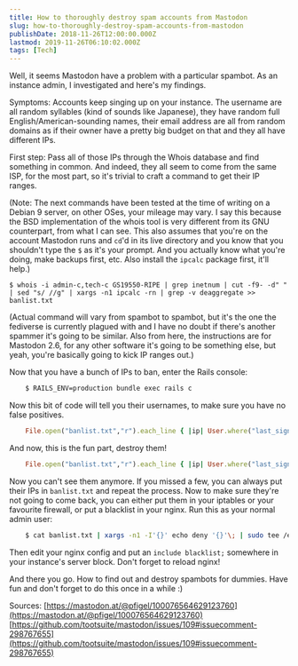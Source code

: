 ```yaml
---
title: How to thoroughly destroy spam accounts from Mastodon
slug: how-to-thoroughly-destroy-spam-accounts-from-mastodon
publishDate: 2018-11-26T12:00:00.000Z
lastmod: 2019-11-26T06:10:02.000Z
tags: [Tech]
---
```


Well, it seems Mastodon have a problem with a particular spambot. As an instance admin, I investigated and here's my findings.

Symptoms: Accounts keep singing up on your instance. The username are all random syllables (kind of sounds like Japanese), they have random full English/American-sounding names, their email address are all from random domains as if their owner have a pretty big budget on that and they all have different IPs.

First step: Pass all of those IPs through the Whois database and find something in common. And indeed, they all seem to come from the same ISP, for the most part, so it's trivial to craft a command to get their IP ranges.

(Note: The next commands have been tested at the time of writing on a Debian 9 server, on other OSes, your mileage may vary. I say this because the BSD implementation of the whois tool is very different from its GNU counterpart, from what I can see. This also assumes that you're on the account Mastodon runs and `cd`'d in its live directory and you know that you shouldn't type the `$` as it's your prompt. And you actually know what you're doing, make backups first, etc. Also install the `ipcalc` package first, it'll help.)

    $ whois -i admin-c,tech-c GS19550-RIPE | grep inetnum | cut -f9- -d" " | sed "s/ //g" | xargs -n1 ipcalc -rn | grep -v deaggregate >> banlist.txt
    

(Actual command will vary from spambot to spambot, but it's the one the fediverse is currently plagued with and I have no doubt if there's another spammer it's going to be similar. Also from here, the instructions are for Mastodon 2.6, for any other software it's going to be something else, but yeah, you're basically going to kick IP ranges out.)

Now that you have a bunch of IPs to ban, enter the Rails console:

```sh
    $ RAILS_ENV=production bundle exec rails c
```

Now this bit of code will tell you their usernames, to make sure you have no false positives.

```ruby
    File.open("banlist.txt","r").each_line { |ip| User.where("last_sign_in_ip << ?", ip.strip).each { |u| puts u.account.username } };0
```

And now, this is the fun part, destroy them!

```ruby
    File.open("banlist.txt","r").each_line { |ip| User.where("last_sign_in_ip << ?", ip.strip).each { |u| u.account.user.destroy; u.account.destroy } };0
```

Now you can't see them anymore. If you missed a few, you can always put their IPs in `banlist.txt` and repeat the process. Now to make sure they're not going to come back, you can either put them in your iptables or your favourite firewall, or put a blacklist in your nginx. Run this as your normal admin user:

```sh
    $ cat banlist.txt | xargs -n1 -I'{}' echo deny '{}'\; | sudo tee /etc/nginx/blacklist
```

Then edit your nginx config and put an `include blacklist;` somewhere in your instance's server block. Don't forget to reload nginx!

And there you go. How to find out and destroy spambots for dummies. Have fun and don't forget to do this once in a while :)

Sources:
[https://mastodon.at/@pfigel/100076564629123760](https://mastodon.at/@pfigel/100076564629123760)
[https://github.com/tootsuite/mastodon/issues/109#issuecomment-298767655](https://github.com/tootsuite/mastodon/issues/109#issuecomment-298767655)

